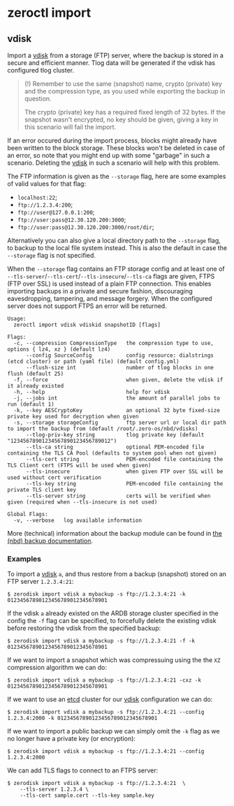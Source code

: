 # zeroctl import

## vdisk

Import a [vdisk][vdisk] from a storage (FTP) server,
where the backup is stored in a secure and efficient manner.
Tlog data will be generated if the vdisk has configured tlog cluster.

> (!) Remember to use the same (snapshot) name,
crypto (private) key and the compression type,
as you used while exporting the backup in question.
>
> The crypto (private) key has a required fixed length of 32 bytes.
If the snapshot wasn't encrypted, no key should be given,
giving a key in this scenario will fail the import.

If an error occured during the import process,
blocks might already have been written to the block storage.
These blocks won't be deleted in case of an error,
so note that you might end up with some "garbage" in such a scenario.
Deleting the [vdisk][vdisk] in such a scenario will help with this problem.

The FTP information is given as the `--storage` flag,
here are some examples of valid values for that flag:
+ `localhost:22`;
+ `ftp://1.2.3.4:200`;
+ `ftp://user@127.0.0.1:200`;
+ `ftp://user:pass@12.30.120.200:3000`;
+ `ftp://user:pass@12.30.120.200:3000/root/dir`;

Alternatively you can also give a local directory path to the `--storage` flag,
to backup to the local file system instead.
This is also the default in case the `--storage` flag is not specified.

When the `--storage` flag contains an FTP storage config and at least one of
`--tls-server`/`--tls-cert`/`--tls-insecure`/`--tls-ca` flags are given,
FTPS (FTP over SSL) is used instead of a plain FTP connection.
This enables importing backups in a private and secure fashion,
discouraging eavesdropping, tampering, and message forgery.
When the configured server does not support FTPS an error will be returned.
```
Usage:
  zeroctl import vdisk vdiskid snapshotID [flags]

Flags:
  -c, --compression CompressionType   the compression type to use, options { lz4, xz } (default lz4)
      --config SourceConfig           config resource: dialstrings (etcd cluster) or path (yaml file) (default config.yml)
      --flush-size int                number of tlog blocks in one flush (default 25)
  -f, --force                         when given, delete the vdisk if it already existed
  -h, --help                          help for vdisk
  -j, --jobs int                      the amount of parallel jobs to run (default 1)
  -k, --key AESCryptoKey              an optional 32 byte fixed-size private key used for decryption when given
  -s, --storage storageConfig         ftp server url or local dir path to import the backup from (default /root/.zero-os/nbd/vdisks)
      --tlog-priv-key string          tlog private key (default "12345678901234567890123456789012")
      --tls-ca string                 optional PEM-encoded file containing the TLS CA Pool (defaults to system pool when not given)
      --tls-cert string               PEM-encoded file containing the TLS Client cert (FTPS will be used when given)
      --tls-insecure                  when given FTP over SSL will be used without cert verification
      --tls-key string                PEM-encoded file containing the private TLS client key
      --tls-server string             certs will be verified when given (required when --tls-insecure is not used)

Global Flags:
  -v, --verbose   log available information
```

More (technical) information about the backup module can be found in [the (nbd) backup documentation](/docs/nbd/backup.md).

### Examples

To import a [vdisk][vdisk] `a`, and thus restore from a backup (snapshot) stored on an FTP server `1.2.3.4:21`:

```
$ zerodisk import vdisk a mybackup -s ftp://1.2.3.4:21 -k 01234567890123456789012345678901
```

If the vdisk `a` already existed on the ARDB storage cluster specified in the config the `-f` flag can be specified,
to forcefully delete the existing vdisk before restoring the vdisk from the specified backup:

```
$ zerodisk import vdisk a mybackup -s ftp://1.2.3.4:21 -f -k 01234567890123456789012345678901
```

If we want to import a snapshot which was compressuing using the the `XZ` compression algorithm we can do:

```
$ zerodisk import vdisk a mybackup -s ftp://1.2.3.4:21 -cxz -k 01234567890123456789012345678901
```

If we want to use an [etcd][etcd] cluster for our [vdisk][vdisk] configuration we can do:

```
$ zerodisk import vdisk a mybackup -s ftp://1.2.3.4:21 --config 1.2.3.4:2000 -k 01234567890123456789012345678901
```

If we want to import a public backup we can simply omit the `-k` flag as we no longer have a private key (or encryption):

```
$ zerodisk import vdisk a mybackup -s ftp://1.2.3.4:21 --config 1.2.3.4:2000
```

We can add TLS flags to connect to an FTPS server:

```
$ zerodisk import vdisk a mybackup -s ftp://1.2.3.4:21  \
    --tls-server 1.2.3.4 \
    --tls-cert sample.cert --tls-key sample.key
```

[vdisk]: /docs/glossary.md#vdisk
[etcd]: /docs/glossary.md#etcd
